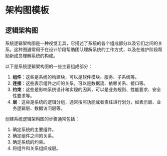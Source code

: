 # 架构图模板

## 逻辑架构图

系统逻辑架构图是一种视觉工具，它描述了系统的各个组成部分以及它们之间的关系。这种图通常用于在设计阶段帮助团队理解系统的工作方式，以及在维护阶段帮助新成员理解系统的构成。

以下是系统逻辑架构图的一些主要组成部分：

1. **组件**：这些是系统的构建块，可以是软件模块、服务、子系统等。
2. **连接**：这些表示组件之间的关系，可以是数据流、依赖关系、接口等。
3. **约束**：这些是影响系统设计和实现的因素，可以是业务规则、性能要求、安全性要求等。
4. **层**：这些是系统的逻辑分组，通常按照功能或者责任进行划分，如表示层、业务逻辑层、数据访问层等。

创建系统逻辑架构图的步骤通常包括：

1. 确定系统的主要组件。
2. 确定组件之间的关系。
3. 确定系统的约束。
4. 将组件和关系组织成层。





